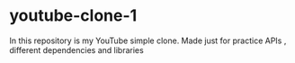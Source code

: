 # youtube-clone-1
In this repository is my YouTube simple clone. Made just for practice APIs , different dependencies and libraries
